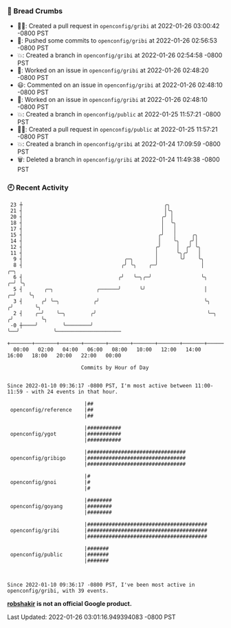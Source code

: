 ### 🍞 Bread Crumbs

 * ✍🏼: Created a pull request in `openconfig/gribi` at 2022-01-26 03:00:42 -0800 PST
 * 🚢: Pushed some commits to `openconfig/gribi` at 2022-01-26 02:56:53 -0800 PST
 * 💥: Created a branch in `openconfig/gribi` at 2022-01-26 02:54:58 -0800 PST
 * 👀: Worked on an issue in `openconfig/gribi` at 2022-01-26 02:48:20 -0800 PST
 * 😃: Commented on an issue in `openconfig/gribi` at 2022-01-26 02:48:10 -0800 PST
 * 👀: Worked on an issue in `openconfig/gribi` at 2022-01-26 02:48:10 -0800 PST
 * 💥: Created a branch in `openconfig/public` at 2022-01-25 11:57:21 -0800 PST
 * ✍🏼: Created a pull request in `openconfig/public` at 2022-01-25 11:57:21 -0800 PST
 * 💥: Created a branch in `openconfig/gribi` at 2022-01-24 17:09:59 -0800 PST
 * 🗑: Deleted a branch in `openconfig/gribi` at 2022-01-24 11:49:38 -0800 PST

### 🕘 Recent Activity
```
 23 ┼                                              ╭╮
 21 ┤                                              │╰╮
 20 ┤                                             ╭╯ │
 18 ┤                                             │  ╰╮
 17 ┤                                             │   │
 15 ┤                                            ╭╯   │     ╭╮
 14 ┤                                            │    ╰╮   ╭╯│
 12 ┤                                           ╭╯     │  ╭╯ ╰╮
 11 ┤                                           │      ╰╮╭╯   │
  9 ┤                                 ╭─╮       │       ╰╯    ╰╮
  8 ┤                                ╭╯ ╰╮    ╭─╯              │            ╭─╮
  6 ┤                               ╭╯   ╰─╮╭─╯                ╰╮         ╭─╯ ╰╮
  5 ┤       ╭─╮              ╭──────╯      ╰╯                   │       ╭─╯    ╰╮
  3 ┤      ╭╯ ╰─╮           ╭╯                                  ╰╮     ╭╯       ╰╮
  2 ┤    ╭─╯    ╰─╮        ╭╯                                    ╰─╮  ╭╯         ╰╮
 -0 ┼────╯        ╰────────╯                                       ╰──╯           ╰─────────────────────
    +───────+───────+───────+───────+───────+───────+───────+───────+───────+───────+───────+───────+────
  00:00   02:00   04:00   06:00   08:00   10:00   12:00   14:00   16:00   18:00   20:00   22:00   00:00   

						Commits by Hour of Day


Since 2022-01-10 09:36:17 -0800 PST, I'm most active between 11:00-11:59 - with 24 events in that hour.

```



```
                         |##
 openconfig/reference    |##
                         |##

                         |###########
 openconfig/ygot         |###########
                         |###########

                         |################################
 openconfig/gribigo      |################################
                         |################################

                         |#
 openconfig/gnoi         |#
                         |#

                         |########
 openconfig/goyang       |########
                         |########

                         |#######################################
 openconfig/gribi        |#######################################
                         |#######################################

                         |#######
 openconfig/public       |#######
                         |#######



Since 2022-01-10 09:36:17 -0800 PST, I've been most active in openconfig/gribi, with 39 events.

```
**[robshakir](mailto:robjs@google.com) is not an official Google product.**  


Last Updated: 2022-01-26 03:01:16.949394083 -0800 PST
